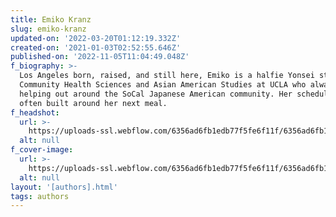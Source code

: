```yaml
---
title: Emiko Kranz
slug: emiko-kranz
updated-on: '2022-03-20T01:12:19.332Z'
created-on: '2021-01-03T02:52:55.646Z'
published-on: '2022-11-05T11:04:49.048Z'
f_biography: >-
  Los Angeles born, raised, and still here, Emiko is a halfie Yonsei studying
  Community Health Sciences and Asian American Studies at UCLA who always loves
  helping out around the SoCal Japanese American community. Her schedule is
  often built around her next meal.
f_headshot:
  url: >-
    https://uploads-ssl.webflow.com/6356ad6fb1edb77f5fe6f11f/6356ad6fb1edb77f5be6fa63_61dd3215b2fd9de28207ecb3_5ff16694bc9ac25547ae0961_Emiko20Kranz.jpeg
  alt: null
f_cover-image:
  url: >-
    https://uploads-ssl.webflow.com/6356ad6fb1edb77f5fe6f11f/6356ad6fb1edb7e397e6fa64_5ff1663b58b0e4377ac09fd1_japanese20new20year20osechi20cook20book.jpeg
  alt: null
layout: '[authors].html'
tags: authors
---
```



